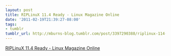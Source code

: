```yaml
---
layout: post
title: RIPLinuX 11.4 Ready - Linux Magazine Online
date: '2011-02-19T21:39:27-08:00'
tags:
- tumblr
tumblr_url: http://mburns-blog.tumblr.com/post/3397290388/riplinux-114-ready-linux-magazine-online
---
```

<a href="http://www.linuxpromagazine.com/Online/News/RIPLinuX-11.4-Ready">RIPLinuX 11.4 Ready - Linux Magazine Online</a>

